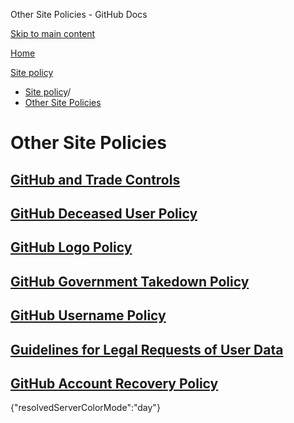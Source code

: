 Other Site Policies - GitHub Docs

[Skip to main content](#main-content)

[Home](/es)

[Site policy](/es/site-policy)

* [Site policy](/es/site-policy)/
* [Other Site Policies](/es/site-policy/other-site-policies)

Other Site Policies
==========

[GitHub and Trade Controls](/es/site-policy/other-site-policies/github-and-trade-controls)
----------

[GitHub Deceased User Policy](/es/site-policy/other-site-policies/github-deceased-user-policy)
----------

[GitHub Logo Policy](/es/site-policy/other-site-policies/github-logo-policy)
----------

[GitHub Government Takedown Policy](/es/site-policy/other-site-policies/github-government-takedown-policy)
----------

[GitHub Username Policy](/es/site-policy/other-site-policies/github-username-policy)
----------

[Guidelines for Legal Requests of User Data](/es/site-policy/other-site-policies/guidelines-for-legal-requests-of-user-data)
----------

[GitHub Account Recovery Policy](/es/site-policy/other-site-policies/github-account-recovery-policy)
----------

{"resolvedServerColorMode":"day"}
